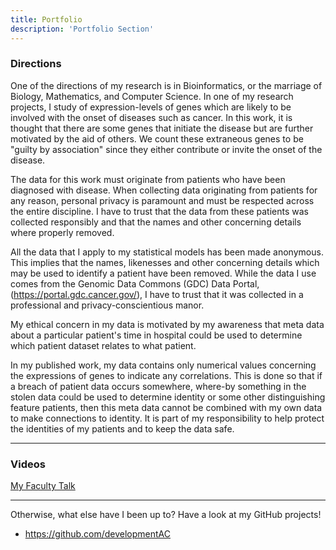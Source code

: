 ```yaml
---
title: Portfolio
description: 'Portfolio Section'
---
```


### Directions

One of the directions of my research is in Bioinformatics, or the marriage of Biology, Mathematics, and Computer Science. In one of my research projects, I study of expression-levels of genes which are likely to be involved with the onset of diseases such as cancer. In this work, it is thought that there are some genes that initiate the disease but are further motivated by the aid of others. We count these extraneous genes to be "guilty by association" since they either contribute or invite the onset of the disease.

The data for this work must originate from patients who have been diagnosed with disease. When collecting data originating from patients for any reason, personal privacy is paramount and must be respected across the entire discipline. I have to trust that the data from these patients was collected responsibly and that the names and other concerning details where properly removed.

All the data that I apply to my statistical models has been made anonymous. This implies that the names, likenesses and other concerning details which may be used to identify a patient have been removed. While the data I use comes from the Genomic Data Commons (GDC) Data Portal, (https://portal.gdc.cancer.gov/), I have to trust that it was collected in a professional and privacy-conscientious manor.

My ethical concern in my data is motivated by my awareness that meta data about a particular patient's time in hospital could be used to determine which patient dataset relates to what patient.

In my published work, my data contains only numerical values concerning the expressions of genes to indicate any correlations. This is done so that if a breach of patient data occurs somewhere, where-by something in the stolen data could be used to determine identity or some other distinguishing feature patients, then this meta data cannot be combined with my own data to make connections to identity. It is part of my responsibility to help protect the identities of my patients and to keep the data safe.

---
### Videos
[My Faculty Talk](https://www.youtube.com/watch?v=A8QsWP9NGUs)

---

Otherwise, what else have I been up to? Have a look at my GitHub projects!
+ https://github.com/developmentAC
